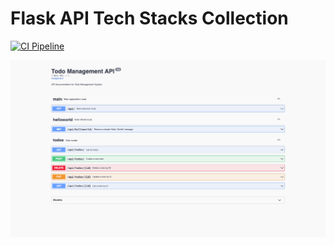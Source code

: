 # Flask API Tech Stacks Collection

[![CI Pipeline](https://github.com/cyberforge1/flask-api-tech-stacks-collection/actions/workflows/ci.yml/badge.svg)](https://github.com/cyberforge1/flask-api-tech-stacks-collection/actions/workflows/ci.yml)

![Swagger Documentation](screenshots/documentation-light.png)
